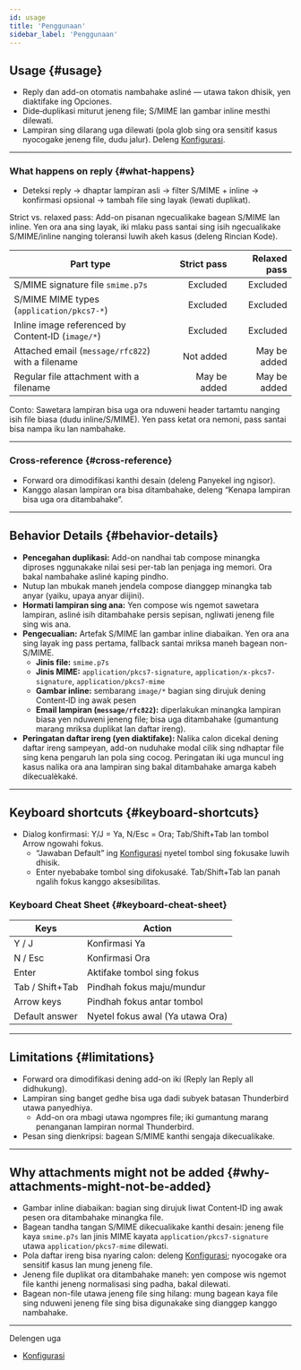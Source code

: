 ```yaml
---
id: usage
title: 'Penggunaan'
sidebar_label: 'Penggunaan'
---
```


## Usage {#usage}

- Reply dan add-on otomatis nambahake asliné — utawa takon dhisik, yen diaktifake ing Opciones.
- Dide‑duplikasi miturut jeneng file; S/MIME lan gambar inline mesthi dilewati.
- Lampiran sing dilarang uga dilewati (pola glob sing ora sensitif kasus nyocogake jeneng file, dudu jalur). Deleng [Konfigurasi](configuration#blacklist-glob-patterns).

---

### What happens on reply {#what-happens}

- Deteksi reply → dhaptar lampiran asli → filter S/MIME + inline → konfirmasi opsional → tambah file sing layak (lewati duplikat).

Strict vs. relaxed pass: Add-on pisanan ngecualikake bagean S/MIME lan inline. Yen ora ana sing layak, iki mlaku pass santai sing isih ngecualikake S/MIME/inline nanging toleransi luwih akeh kasus (deleng Rincian Kode).

| Part type                                         |  Strict pass | Relaxed pass |
| ------------------------------------------------- | -----------: | -----------: |
| S/MIME signature file `smime.p7s`                 |     Excluded |     Excluded |
| S/MIME MIME types (`application/pkcs7-*`)         |     Excluded |     Excluded |
| Inline image referenced by Content‑ID (`image/*`) |     Excluded |     Excluded |
| Attached email (`message/rfc822`) with a filename |    Not added | May be added |
| Regular file attachment with a filename           | May be added | May be added |

Conto: Sawetara lampiran bisa uga ora nduweni header tartamtu nanging isih file biasa (dudu inline/S/MIME). Yen pass ketat ora nemoni, pass santai bisa nampa iku lan nambahake.

---

### Cross‑reference {#cross-reference}

- Forward ora dimodifikasi kanthi desain (deleng Panyekel ing ngisor).
- Kanggo alasan lampiran ora bisa ditambahake, deleng “Kenapa lampiran bisa uga ora ditambahake”.

---

## Behavior Details {#behavior-details}

- **Pencegahan duplikasi:** Add-on nandhai tab compose minangka diproses nggunakake nilai sesi per-tab lan penjaga ing memori. Ora bakal nambahake asliné kaping pindho.
- Nutup lan mbukak maneh jendela compose dianggep minangka tab anyar (yaiku, upaya anyar diijini).
- **Hormati lampiran sing ana:** Yen compose wis ngemot sawetara lampiran, asliné isih ditambahake persis sepisan, ngliwati jeneng file sing wis ana.
- **Pengecualian:** Artefak S/MIME lan gambar inline diabaikan. Yen ora ana sing layak ing pass pertama, fallback santai mriksa maneh bagean non-S/MIME.
  - **Jinis file:** `smime.p7s`
  - **Jinis MIME:** `application/pkcs7-signature`, `application/x-pkcs7-signature`, `application/pkcs7-mime`
  - **Gambar inline:** sembarang `image/*` bagian sing dirujuk dening Content‑ID ing awak pesen
  - **Email lampiran (`message/rfc822`):** diperlakukan minangka lampiran biasa yen nduweni jeneng file; bisa uga ditambahake (gumantung marang mriksa duplikat lan daftar ireng).
- **Peringatan daftar ireng (yen diaktifake):** Nalika calon dicekal dening daftar ireng sampeyan,
  add-on nuduhake modal cilik sing ndhaptar file sing kena pengaruh lan pola
  sing cocog. Peringatan iki uga muncul ing kasus nalika ora ana lampiran sing bakal
  ditambahake amarga kabeh dikecualèkaké.

---

## Keyboard shortcuts {#keyboard-shortcuts}

- Dialog konfirmasi: Y/J = Ya, N/Esc = Ora; Tab/Shift+Tab lan tombol Arrow ngowahi fokus.
  - “Jawaban Default” ing [Konfigurasi](configuration#confirmation) nyetel tombol sing fokusake luwih dhisik.
  - Enter nyebabake tombol sing difokusaké. Tab/Shift+Tab lan panah ngalih fokus kanggo aksesibilitas.

### Keyboard Cheat Sheet {#keyboard-cheat-sheet}

| Keys            | Action                           |
| --------------- | -------------------------------- |
| Y / J           | Konfirmasi Ya                    |
| N / Esc         | Konfirmasi Ora                   |
| Enter           | Aktifake tombol sing fokus       |
| Tab / Shift+Tab | Pindhah fokus maju/mundur        |
| Arrow keys      | Pindhah fokus antar tombol       |
| Default answer  | Nyetel fokus awal (Ya utawa Ora) |

---

## Limitations {#limitations}

- Forward ora dimodifikasi dening add-on iki (Reply lan Reply all didhukung).
- Lampiran sing banget gedhe bisa uga dadi subyek batasan Thunderbird utawa panyedhiya.
  - Add-on ora mbagi utawa ngompres file; iki gumantung marang penanganan lampiran normal Thunderbird.
- Pesan sing dienkripsi: bagean S/MIME kanthi sengaja dikecualikake.

---

## Why attachments might not be added {#why-attachments-might-not-be-added}

- Gambar inline diabaikan: bagian sing dirujuk liwat Content‑ID ing awak pesen ora ditambahake minangka file.
- Bagean tandha tangan S/MIME dikecualikake kanthi desain: jeneng file kaya `smime.p7s` lan jinis MIME kayata `application/pkcs7-signature` utawa `application/pkcs7-mime` dilewati.
- Pola daftar ireng bisa nyaring calon: deleng [Konfigurasi](configuration#blacklist-glob-patterns); nyocogake ora sensitif kasus lan mung jeneng file.
- Jeneng file duplikat ora ditambahake maneh: yen compose wis ngemot file kanthi jeneng normalisasi sing padha, bakal dilewati.
- Bagean non-file utawa jeneng file sing hilang: mung bagean kaya file sing nduweni jeneng file sing bisa digunakake sing dianggep kanggo nambahake.

---

Delengen uga

- [Konfigurasi](configuration)
